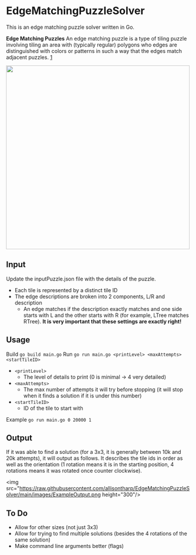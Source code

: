 # EdgeMatchingPuzzleSolver
This is an edge matching puzzle solver written in Go. 

**Edge Matching Puzzles**
An edge matching puzzle is a type of tiling puzzle involving tiling an area with (typically regular) polygons who edges are distinguished with colors or patterns in such a way that the edges match adjacent puzzles. [1](https://en.wikipedia.org/wiki/Edge-matching_puzzle)  

<img src="https://raw.githubusercontent.com/allisontharp/EdgeMatchingPuzzleSolver/SinglePlacementAttempt/images/ExamplePuzzle.png" height="500"/>

## Input

Update the inputPuzzle.json file with the details of the puzzle. 

- Each tile is represented by a distinct tile ID
- The edge descriptions are broken into 2 components, L/R and description
    - An edge matches if the description exactly matches and one side starts with L and the other starts with R (for example, LTree matches RTree).  **It is very important that these settings are exactly right!**

## Usage

Build 
    `go build main.go`
Run
    `go run main.go <printLevel> <maxAttempts> <startTileID>`

- `<printLevel>` 
    - The level of details to print (0 is minimal -> 4 very detailed)
- `<maxAttempts>` 
    - The max number of attempts it will try before stopping (it will stop when it finds a solution if it is under this number)
- `<startTileID>` 
    - ID of the tile to start with

Example
    `go run main.go 0 20000 1`

## Output
If it was able to find a solution (for a 3x3, it is generally between 10k and 20k attempts), it will output as follows.  It describes the tile ids in order as well as the orientation (1 rotation means it is in the starting position, 4 rotations means it was rotated once counter clockwise).

<img src="https://raw.githubusercontent.com/allisontharp/EdgeMatchingPuzzleSolver/main/images/ExampleOutput.png height="300"/>

## To Do
- Allow for other sizes (not just 3x3)
- Allow for trying to find multiple solutions (besides the 4 rotations of the same solution)
- Make command line arguments better (flags)
